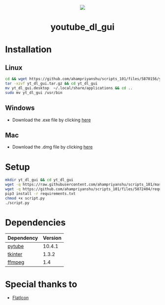 <p align="center"><img src="https://github.com/ahampriyanshu/scripts_101/raw/metadata/logo/youtube.png"></p>

<h1 align="center">youtube_dl_gui</h1>

# Installation

## Linux

```bash
cd && wget https://github.com/ahampriyanshu/scripts_101/files/5870156/yt_dl_gui.tar.gz
tar -xzvf yt_dl_gui.tar.gz && cd yt_dl_gui
mv yt_dl_gui.desktop  ~/.local/share/applications && cd ..
sudo mv yt_dl_gui /usr/bin
```

## Windows

* Download the .exe file by clicking [here]()

## Mac

* Download the .dmg file by clicking [here]()


# Setup

```bash
mkdir yt_dl_gui && cd yt_dl_gui
wget -q https://raw.githubusercontent.com/ahampriyanshu/scripts_101/master/youtube_dl_gui/script.py
wget -q https://github.com/ahampriyanshu/scripts_101/files/5872404/requirements.txt
pip3 install -r requirements.txt
chmod +x script.py
./script.py
```

# Dependencies

| Dependency | Version |
| --- | --- | 
| [pytube](https://pypi.org/project/pytube/)  | 10.4.1 | 
| [tkinter](https://wiki.python.org/moin/TkInter) | 1.3.2 |
| [ffmpeg](https://ffmpeg.org/)  | 1.4 |

# Special thanks to

* [FlatIcon](http://www.flaticon.com)